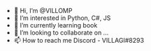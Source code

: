 - 👋 Hi, I’m @VILLOMP
- 👀 I’m interested in Python, C#, JS
- 🌱 I’m currently learning book
- 💞️ I’m looking to collaborate on ...
- 📫 How to reach me Discord - VILLAGI#8293

<!---
VILLOMP/VILLOMP is a ✨ special ✨ repository because its `README.md` (this file) appears on your GitHub profile.
You can click the Preview link to take a look at your changes.
--->
